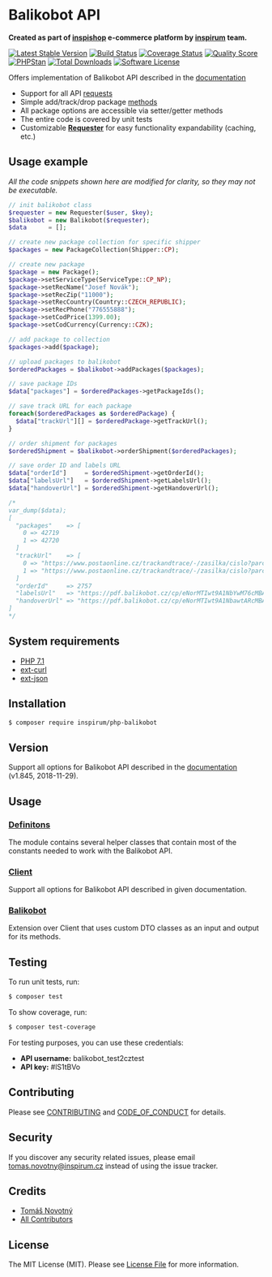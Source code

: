 # Balikobot API

**Created as part of [inspishop][link-inspishop] e-commerce platform by [inspirum][link-inspirum] team.**

[![Latest Stable Version][ico-packagist-stable]][link-packagist-stable]
[![Build Status][ico-travis]][link-travis]
[![Coverage Status][ico-scrutinizer]][link-scrutinizer]
[![Quality Score][ico-code-quality]][link-code-quality]
[![PHPStan][ico-phpstan]][link-phpstan]
[![Total Downloads][ico-packagist-download]][link-packagist-download]
[![Software License][ico-license]][link-licence]

Offers implementation of Balikobot API described in the [documentation](#version)

- Support for all API [requests](./src/Services/Client.php)
- Simple add/track/drop package [methods](./src/Services/Balikobot.php)
- All package options are accessible via setter/getter methods
- The entire code is covered by unit tests
- Customizable [**Requester**](./src/Contracts/RequesterInterface.php) for easy functionality expandability (caching, etc.)


## Usage example

*All the code snippets shown here are modified for clarity, so they may not be executable.*

```php
// init balikobot class
$requester = new Requester($user, $key);
$balikobot = new Balikobot($requester);
$data      = [];

// create new package collection for specific shipper
$packages = new PackageCollection(Shipper::CP);

// create new package
$package = new Package();
$package->setServiceType(ServiceType::CP_NP);
$package->setRecName("Josef Novák");
$package->setRecZip("11000");
$package->setRecCountry(Country::CZECH_REPUBLIC);
$package->setRecPhone("776555888");
$package->setCodPrice(1399.00);
$package->setCodCurrency(Currency::CZK);

// add package to collection
$packages->add($package);

// upload packages to balikobot
$orderedPackages = $balikobot->addPackages($packages);

// save package IDs
$data["packages"] = $orderedPackages->getPackageIds();

// save track URL for each package
foreach($orderedPackages as $orderedPackage) {
  $data["trackUrl"][] = $orderedPackage->getTrackUrl();
}

// order shipment for packages
$orderedShipment = $balikobot->orderShipment($orderedPackages);

// save order ID and labels URL
$data["orderId"]     = $orderedShipment->getOrderId();
$data["labelsUrl"]   = $orderedShipment->getLabelsUrl();
$data["handoverUrl"] = $orderedShipment->getHandoverUrl();

/*
var_dump($data);
[
  "packages"    => [
    0 => 42719
    1 => 42720
  ]
  "trackUrl"    => [
    0 => "https://www.postaonline.cz/trackandtrace/-/zasilka/cislo?parcelNumbers=DR00112233M"
    1 => "https://www.postaonline.cz/trackandtrace/-/zasilka/cislo?parcelNumbers=DR00112234M" 
  ]
  "orderId"     => 2757
  "labelsUrl"   => "https://pdf.balikobot.cz/cp/eNorMTIwt9A1NbYwM76cMBAXAn4."
  "handoverUrl" => "https://pdf.balikobot.cz/cp/eNorMTIwt9A1NbawtARcMBAhAoU."
]
*/
```


## System requirements

* [PHP 7.1](http://php.net/releases/7_1_0.php)
* [ext-curl](http://php.net/curl)
* [ext-json](http://php.net/json)


## Installation

```bash
$ composer require inspirum/php-balikobot
```


## Version

Support all options for Balikobot API described in the [documentation][link-api] (v1.845, 2018-11-29).


## Usage


### [**Definitons**](./docs/definitions.md)

The module contains several helper classes that contain most of the constants needed to work with the Balikobot API.


### [**Client**](./docs/client.md)

Support all options for Balikobot API described in given documentation.

### [**Balikobot**](./docs/balikobot.md)

Extension over Client that uses custom DTO classes as an input and output for its methods.


## Testing

To run unit tests, run:

```bash
$ composer test
```

To show coverage, run:

```bash
$ composer test-coverage
```

For testing purposes, you can use these credentials:

- **API username:** balikobot_test2cztest
- **API key:** #lS1tBVo


## Contributing

Please see [CONTRIBUTING][link-contributing] and [CODE_OF_CONDUCT][link-code-of-conduct] for details.


## Security

If you discover any security related issues, please email tomas.novotny@inspirum.cz instead of using the issue tracker.


## Credits

- [Tomáš Novotný][link-author]
- [All Contributors][link-contributors]


## License

The MIT License (MIT). Please see [License File][link-licence] for more information.


[ico-license]:              https://img.shields.io/github/license/tomas-novotny/php-balikobot.svg?style=flat-square&colorB=blue
[ico-travis]:               https://img.shields.io/travis/tomas-novotny/php-balikobot/master.svg?branch=master&style=flat-square
[ico-scrutinizer]:          https://img.shields.io/scrutinizer/coverage/g/tomas-novotny/php-balikobot/master.svg?style=flat-square
[ico-code-quality]:         https://img.shields.io/scrutinizer/g/tomas-novotny/php-balikobot.svg?style=flat-square
[ico-packagist-stable]:     https://img.shields.io/packagist/v/inspirum/php-balikobot.svg?style=flat-square&colorB=blue
[ico-packagist-download]:   https://img.shields.io/packagist/dt/inspirum/php-balikobot.svg?style=flat-square&colorB=blue
[ico-phpstan]:              https://img.shields.io/badge/style-level%207-brightgreen.svg?style=flat-square&label=phpstan

[link-author]:              https://github.com/tomas-novotny
[link-contributors]:        https://github.com/tomas-novotny/php-balikobot/contributors
[link-licence]:             ./LICENSE.md
[link-changelog]:           ./CHANGELOG.md
[link-contributing]:        ./docs/CONTRIBUTING.md
[link-code-of-conduct]:     ./docs/CODE_OF_CONDUCT.md
[link-packagist]:           https://packagist.org/packages/tomas-novotny/php-balikobot
[link-travis]:              https://travis-ci.org/tomas-novotny/php-balikobot
[link-scrutinizer]:         https://scrutinizer-ci.com/g/tomas-novotny/php-balikobot/code-structure
[link-code-quality]:        https://scrutinizer-ci.com/g/tomas-novotny/php-balikobot
[link-downloads]:           https://packagist.org/packages/tomas-novotny/php-balikobot
[link-api]:                 https://www.balikobot.cz/dokumentace/Balikobot-dokumentace-API.pdf
[link-inspishop]:           https://www.inspishop.cz/
[link-inspirum]:            https://www.inspirum.cz/
[link-packagist-stable]:    https://packagist.org/packages/inspirum/php-balikobot
[link-packagist-download]:  https://packagist.org/packages/inspirum/php-balikobot
[link-phpstan]:             https://github.com/phpstan/phpstan
